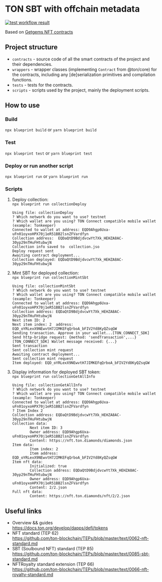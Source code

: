 # TON SBT with offchain metadata
[![test workflow result](../../actions/workflows/test.yml/badge.svg)](../../actions/workflows/test.yml)

Based on [Getgems NFT contracts](https://github.com/getgems-io/nft-contracts/)

## Project structure

-   `contracts` - source code of all the smart contracts of the project and their dependencies.
-   `wrappers` - wrapper classes (implementing `Contract` from @ton/core) for the contracts, including any [de]serialization primitives and compilation functions.
-   `tests` - tests for the contracts.
-   `scripts` - scripts used by the project, mainly the deployment scripts.

## How to use

### Build

`npx blueprint build` or `yarn blueprint build`

### Test

`npx blueprint test` or `yarn blueprint test`

### Deploy or run another script

`npx blueprint run` or `yarn blueprint run`

### Scripts

1. Deploy collection:  
   `npx blueprint run collectionDeploy`
   ```shell
   Using file: collectionDeploy
   ? Which network do you want to use? testnet
   ? Which wallet are you using? TON Connect compatible mobile wallet (example: Tonkeeper)
   Connected to wallet at address: EQD9Ahgp6Uxa-uFn01oyxoHPX70j1eR51BB2lsnZFVardfyn
   Collection address:  EQDaQtD9BdjdvcwYt7Xk_HEHZA8AC-30yp29nTHuFHtubwjN
   Collection info saved to  collection.jso
   Deploy request sent
   Awaiting contract deployment...
   Collection deployed: EQDaQtD9BdjdvcwYt7Xk_HEHZA8AC-30yp29nTHuFHtubwjN
   ```
3. Mint SBT for deployed collection:  
   `npx blueprint run collectionMintSbt`
   ```shell
   Using file: collectionMintSbt
   ? Which network do you want to use? testnet
   ? Which wallet are you using? TON Connect compatible mobile wallet (example: Tonkeeper)
   Connected to wallet at address: EQD9Ahgp6Uxa-uFn01oyxoHPX70j1eR51BB2lsnZFVardfyn
   Collection address: EQDaQtD9BdjdvcwYt7Xk_HEHZA8AC-30yp29nTHuFHtubwjN
   Next item ID: 2
   Next item index: 2  address: EQD_oYRLexX9NEwvtH7JIMKEFqQrboA_bFIV2Yd8KyQZsqGW
   Sending transaction. Approve in your wallet...[TON_CONNECT_SDK] Send http-bridge request: {method: 'sendTransaction',...}
   [TON_CONNECT_SDK] Wallet message received: {...}
   Sent transaction
   Sent collection mint request
   Awaiting contract deployment...
   Sent collection mint request
   Item deployed: EQD_oYRLexX9NEwvtH7JIMKEFqQrboA_bFIV2Yd8KyQZsqGW
   ```
5. Display information for deployed SBT token:  
   `npx blueprint run collectionGetAllInfo`
   ```shell
   Using file: collectionGetAllInfo
   ? Which network do you want to use? testnet
   ? Which wallet are you using? TON Connect compatible mobile wallet (example: Tonkeeper)
   Connected to wallet at address: EQD9Ahgp6Uxa-uFn01oyxoHPX70j1eR51BB2lsnZFVardfyn
   ? Item Index 2
   Collection address: EQDaQtD9BdjdvcwYt7Xk_HEHZA8AC-30yp29nTHuFHtubwjN
   Collection data:
           Next item ID: 3
           Owner address: EQD9Ahgp6Uxa-uFn01oyxoHPX70j1eR51BB2lsnZFVardfyn
           Content: https://nft.ton.diamonds/diamonds.json
   Item data:
           Item index: 2
           Item address: EQD_oYRLexX9NEwvtH7JIMKEFqQrboA_bFIV2Yd8KyQZsqGW
   Item nft data:
           Initialized: true
           Collection address: EQDaQtD9BdjdvcwYt7Xk_HEHZA8AC-30yp29nTHuFHtubwjN
           Owner address: EQD9Ahgp6Uxa-uFn01oyxoHPX70j1eR51BB2lsnZFVardfyn
           Content: 2/2.json
   Full nft data:
           Content: https://nft.ton.diamonds/nft/2/2.json
   ```

## Useful links

- Overview && guides  
  https://docs.ton.org/develop/dapps/defi/tokens
- NFT standard (TEP 62)  
  https://github.com/ton-blockchain/TEPs/blob/master/text/0062-nft-standard.md
- SBT (Soulbound NFT) standard (TEP 85)  
  https://github.com/ton-blockchain/TEPs/blob/master/text/0085-sbt-standard.md
- NFTRoyalty standard extension (TEP 66)  
  https://github.com/ton-blockchain/TEPs/blob/master/text/0066-nft-royalty-standard.md
